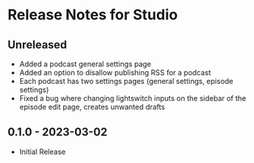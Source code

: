 # Release Notes for Studio

## Unreleased

- Added a podcast general settings page
- Added an option to disallow publishing RSS for a podcast
- Each podcast has two settings pages (general settings, episode settings)
- Fixed a bug where changing lightswitch inputs on the sidebar of the episode edit page, creates unwanted drafts

## 0.1.0 - 2023-03-02

- Initial Release